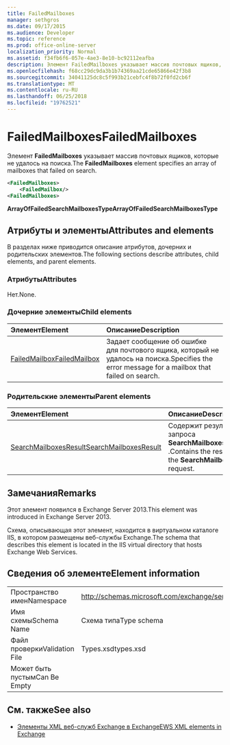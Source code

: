 ```yaml
---
title: FailedMailboxes
manager: sethgros
ms.date: 09/17/2015
ms.audience: Developer
ms.topic: reference
ms.prod: office-online-server
localization_priority: Normal
ms.assetid: f34fb6f6-057e-4ae3-8e10-bc92112eafba
description: Элемент FailedMailboxes указывает массив почтовых ящиков, которые не удалось на поиска.
ms.openlocfilehash: f68cc29dc9da3b1b74369aa21cde65866e42f3b8
ms.sourcegitcommit: 34041125dc8c5f993b21cebfc4f8b72f0fd2cb6f
ms.translationtype: MT
ms.contentlocale: ru-RU
ms.lasthandoff: 06/25/2018
ms.locfileid: "19762521"
---
```

# <a name="failedmailboxes"></a><span data-ttu-id="b6c5a-103">FailedMailboxes</span><span class="sxs-lookup"><span data-stu-id="b6c5a-103">FailedMailboxes</span></span>

<span data-ttu-id="b6c5a-104">Элемент **FailedMailboxes** указывает массив почтовых ящиков, которые не удалось на поиска.</span><span class="sxs-lookup"><span data-stu-id="b6c5a-104">The **FailedMailboxes** element specifies an array of mailboxes that failed on search.</span></span> 
  
```XML
<FailedMailboxes>
    <FailedMailbox/>
<FailedMailboxes>
```

 <span data-ttu-id="b6c5a-105">**ArrayOfFailedSearchMailboxesType**</span><span class="sxs-lookup"><span data-stu-id="b6c5a-105">**ArrayOfFailedSearchMailboxesType**</span></span>
## <a name="attributes-and-elements"></a><span data-ttu-id="b6c5a-106">Атрибуты и элементы</span><span class="sxs-lookup"><span data-stu-id="b6c5a-106">Attributes and elements</span></span>

<span data-ttu-id="b6c5a-107">В разделах ниже приводится описание атрибутов, дочерних и родительских элементов.</span><span class="sxs-lookup"><span data-stu-id="b6c5a-107">The following sections describe attributes, child elements, and parent elements.</span></span>
  
### <a name="attributes"></a><span data-ttu-id="b6c5a-108">Атрибуты</span><span class="sxs-lookup"><span data-stu-id="b6c5a-108">Attributes</span></span>

<span data-ttu-id="b6c5a-109">Нет.</span><span class="sxs-lookup"><span data-stu-id="b6c5a-109">None.</span></span>
  
### <a name="child-elements"></a><span data-ttu-id="b6c5a-110">Дочерние элементы</span><span class="sxs-lookup"><span data-stu-id="b6c5a-110">Child elements</span></span>

|<span data-ttu-id="b6c5a-111">**Элемент**</span><span class="sxs-lookup"><span data-stu-id="b6c5a-111">**Element**</span></span>|<span data-ttu-id="b6c5a-112">**Описание**</span><span class="sxs-lookup"><span data-stu-id="b6c5a-112">**Description**</span></span>|
|:-----|:-----|
|[<span data-ttu-id="b6c5a-113">FailedMailbox</span><span class="sxs-lookup"><span data-stu-id="b6c5a-113">FailedMailbox</span></span>](failedmailbox.md) <br/> |<span data-ttu-id="b6c5a-114">Задает сообщение об ошибке для почтового ящика, который не удалось на поиска.</span><span class="sxs-lookup"><span data-stu-id="b6c5a-114">Specifies the error message for a mailbox that failed on search.</span></span>  <br/> |
   
### <a name="parent-elements"></a><span data-ttu-id="b6c5a-115">Родительские элементы</span><span class="sxs-lookup"><span data-stu-id="b6c5a-115">Parent elements</span></span>

|<span data-ttu-id="b6c5a-116">**Элемент**</span><span class="sxs-lookup"><span data-stu-id="b6c5a-116">**Element**</span></span>|<span data-ttu-id="b6c5a-117">**Описание**</span><span class="sxs-lookup"><span data-stu-id="b6c5a-117">**Description**</span></span>|
|:-----|:-----|
|[<span data-ttu-id="b6c5a-118">SearchMailboxesResult</span><span class="sxs-lookup"><span data-stu-id="b6c5a-118">SearchMailboxesResult</span></span>](searchmailboxesresult.md) <br/> |<span data-ttu-id="b6c5a-119">Содержит результат запроса **SearchMailboxes** .</span><span class="sxs-lookup"><span data-stu-id="b6c5a-119">Contains the result of the **SearchMailboxes** request.</span></span>  <br/> |
   
## <a name="remarks"></a><span data-ttu-id="b6c5a-120">Замечания</span><span class="sxs-lookup"><span data-stu-id="b6c5a-120">Remarks</span></span>

<span data-ttu-id="b6c5a-121">Этот элемент появился в Exchange Server 2013.</span><span class="sxs-lookup"><span data-stu-id="b6c5a-121">This element was introduced in Exchange Server 2013.</span></span>
  
<span data-ttu-id="b6c5a-122">Схема, описывающая этот элемент, находится в виртуальном каталоге IIS, в котором размещены веб-службы Exchange.</span><span class="sxs-lookup"><span data-stu-id="b6c5a-122">The schema that describes this element is located in the IIS virtual directory that hosts Exchange Web Services.</span></span>
  
## <a name="element-information"></a><span data-ttu-id="b6c5a-123">Сведения об элементе</span><span class="sxs-lookup"><span data-stu-id="b6c5a-123">Element information</span></span>

|||
|:-----|:-----|
|<span data-ttu-id="b6c5a-124">Пространство имен</span><span class="sxs-lookup"><span data-stu-id="b6c5a-124">Namespace</span></span>  <br/> |http://schemas.microsoft.com/exchange/services/2006/types  <br/> |
|<span data-ttu-id="b6c5a-125">Имя схемы</span><span class="sxs-lookup"><span data-stu-id="b6c5a-125">Schema Name</span></span>  <br/> |<span data-ttu-id="b6c5a-126">Схема типа</span><span class="sxs-lookup"><span data-stu-id="b6c5a-126">Type schema</span></span>  <br/> |
|<span data-ttu-id="b6c5a-127">Файл проверки</span><span class="sxs-lookup"><span data-stu-id="b6c5a-127">Validation File</span></span>  <br/> |<span data-ttu-id="b6c5a-128">Types.xsd</span><span class="sxs-lookup"><span data-stu-id="b6c5a-128">types.xsd</span></span>  <br/> |
|<span data-ttu-id="b6c5a-129">Может быть пустым</span><span class="sxs-lookup"><span data-stu-id="b6c5a-129">Can Be Empty</span></span>  <br/> ||
   
## <a name="see-also"></a><span data-ttu-id="b6c5a-130">См. также</span><span class="sxs-lookup"><span data-stu-id="b6c5a-130">See also</span></span>



- [<span data-ttu-id="b6c5a-131">Элементы XML веб-служб Exchange в Exchange</span><span class="sxs-lookup"><span data-stu-id="b6c5a-131">EWS XML elements in Exchange</span></span>](ews-xml-elements-in-exchange.md)

